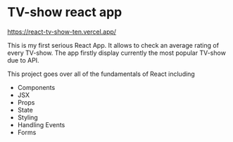 # TV-show react app
https://react-tv-show-ten.vercel.app/

This is my first serious React App. It allows to check an average rating of every TV-show. The app firstly display currently the most popular TV-show due to API.

This project goes over all of the fundamentals of React including
- Components
- JSX
- Props
- State
- Styling
- Handling Events
- Forms
